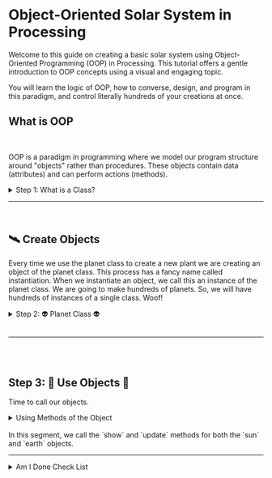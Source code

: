 # Object-Oriented Solar System in Processing

Welcome to this guide on creating a basic solar system using Object-Oriented Programming (OOP) in Processing. This tutorial offers a gentle introduction to OOP concepts using a visual and engaging topic.

You will learn the logic of OOP, how to converse, design, and program in this paradigm, and control literally hundreds of your creations at once.

## What is OOP
<br>

OOP is a paradigm in programming where we model our program structure around "objects" rather than procedures. These objects contain data (attributes) and can perform actions (methods).


<details>
<summary> Step 1: What is a Class?</summary>

In OOP, a class is a blueprint for creating objects. For our solar system, we'll think of each planet as an object, and they will be created from the `Planet` class. This is the class provided to you. You will almost never code from a blank slate, save for research and school :)

While looking, write down 3 questions you have and try to find a method and an attribute. 

<img src="oop.png" alt="meow" width="600" height="500">

Here, the <em>Planet</em> class has attributes (like <em>radius</em> and <em>distance</em>) and methods (like <em>show</em> and <em>update</em>).

<details>

  <summary>🛸🔴👽 Side Quest 🌕🔴🛸 </summary>
  Use NASA's OpenAPI resources to get a real image of Mars from one of their rovers. Report back on how you did this to the class.

<a href="https://api.nasa.gov/"> Application Program Interface (API) </a>

<a href="https://youtu.be/4czjS9h4Fpg?feature=shared"> Mars Landing </a>
</details>

Let's break this down step-by-step by adding new methods and attributes!

</details>

---
<br>


## 🛰️ Create Objects

Every time we use the planet class to create a new plant we are creating an object of the planet class. This process has a fancy name called instantiation. When we instantiate an object, we call this an instance of the planet class. We are going to make hundreds of planets. So, we will have hundreds of instances of a single class. Woof!

<details>
<summary> Step 2: 👽 Planet Class 👽 </summary>
With our class defined & commented on, we can create objects, which are instances of a class. 

<img src="oop_call.png" alt="meow" width="700" height="400">


Here, we've created two objects: `sun` and `earth` from the `Planet` class. This is what we mean by Instance of an object, or instantiate an object.

</details>
<br>

---

<br>
<br>


## Step 3: 🚧 Use Objects 🚧

Time to call our objects.

<details>
<summary>Using Methods of the Object</summary>

Each object can use the methods defined in the `Planet` class.

<img src="done.png" alt="meow" width="700" height="400">


</details>
<br>
In this segment, we call the `show` and `update` methods for both the `sun` and `earth` objects.

---

<details>
    <summary>Am I Done Check List</summary>
    
1. 3 instances of planet class
2. 3 unique methods used
3. Art aspect clear
4. Science aspect clear
5. Add a new method to planet-class
6. Add a new attribute to planet-class
7. User input used
8. Conditional Statement used
9. TODO prompt for next class
10. Calculate the force of gravity between one of your planets & sun
11. Make this a new method
</details>
